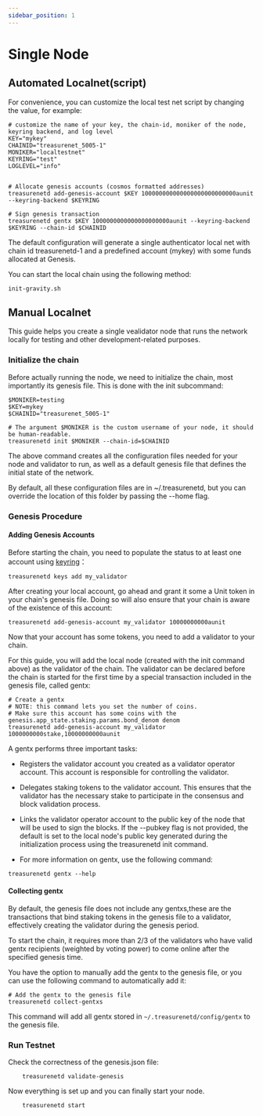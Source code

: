 ```yaml
---
sidebar_position: 1
---
```


# Single Node

## Automated Localnet(script)

For convenience, you can customize the local test net script by changing the value, for example:

```shell
# customize the name of your key, the chain-id, moniker of the node, keyring backend, and log level
KEY="mykey"
CHAINID="treasurenet_5005-1"
MONIKER="localtestnet"
KEYRING="test"
LOGLEVEL="info"


# Allocate genesis accounts (cosmos formatted addresses)
treasurenetd add-genesis-account $KEY 100000000000000000000000000aunit --keyring-backend $KEYRING

# Sign genesis transaction
treasurenetd gentx $KEY 1000000000000000000000aunit --keyring-backend $KEYRING --chain-id $CHAINID

```

The default configuration will generate a single authenticator local net with chain id treasurenetd-1 and a predefined account (mykey) with some funds allocated at Genesis.

You can start the local chain using the following method:

```shell
init-gravity.sh
```

## Manual Localnet

This guide helps you create a single vealidator node that runs the network locally for testing and other development-related purposes.

### Initialize the chain

Before actually running the node, we need to initialize the chain, most importantly its genesis file. This is done with the init subcommand:

```shell
$MONIKER=testing
$KEY=mykey
$CHAINID="treasurenet_5005-1"

# The argument $MONIKER is the custom username of your node, it should be human-readable.
treasurenetd init $MONIKER --chain-id=$CHAINID

```

The above command creates all the configuration files needed for your node and validator to run, as well as a default genesis file that defines the initial state of the network.

By default, all these configuration files are in ~/.treasurenetd, but you can override the location of this folder by passing the --home flag.

### Genesis Procedure

#### Adding Genesis Accounts

Before starting the chain, you need to populate the status to at least one account using [keyring](#)：

```shell
treasurenetd keys add my_validator
```

After creating your local account, go ahead and grant it some a Unit token in your chain's genesis file. Doing so will also ensure that your chain is aware of the existence of this account:

```shell
treasurenetd add-genesis-account my_validator 10000000000aunit
```

Now that your account has some tokens, you need to add a validator to your chain.

For this guide, you will add the local node (created with the init command above) as the validator of the chain. The validator can be declared before the chain is started for the first time by a special transaction included in the genesis file, called gentx:

```shell
# Create a gentx
# NOTE: this command lets you set the number of coins.
# Make sure this account has some coins with the genesis.app_state.staking.params.bond_denom denom
treasurenetd add-genesis-account my_validator 1000000000stake,10000000000aunit

```

A gentx performs three important tasks:

- Registers the validator account you created as a validator operator account. This account is responsible for controlling the validator.
- Delegates staking tokens to the validator account. This ensures that the validator has the necessary stake to participate in the consensus and block validation process.
- Links the validator operator account to the public key of the node that will be used to sign the blocks. If the --pubkey flag is not provided, the default is set to the local node's public key generated during the initialization process using the treasurenetd init command.

- For more information on gentx, use the following command:

```shell
treasurenetd gentx --help
```

#### Collecting gentx

By default, the genesis file does not include any gentxs,these are the transactions that bind staking tokens in the genesis file to a validator, effectively creating the validator during the genesis period.

To start the chain, it requires more than 2/3 of the validators who have valid gentx recipients (weighted by voting power) to come online after the specified genesis time.

You have the option to manually add the gentx to the genesis file, or you can use the following command to automatically add it:

```shell
# Add the gentx to the genesis file
treasurenetd collect-gentxs
```

This command will add all gentx stored in `~/.treasurenetd/config/gentx` to the genesis file.

### Run Testnet

Check the correctness of the genesis.json file:

```shell
    treasurenetd validate-genesis
```

Now everything is set up and you can finally start your node.

```shell
    treasurenetd start
```
